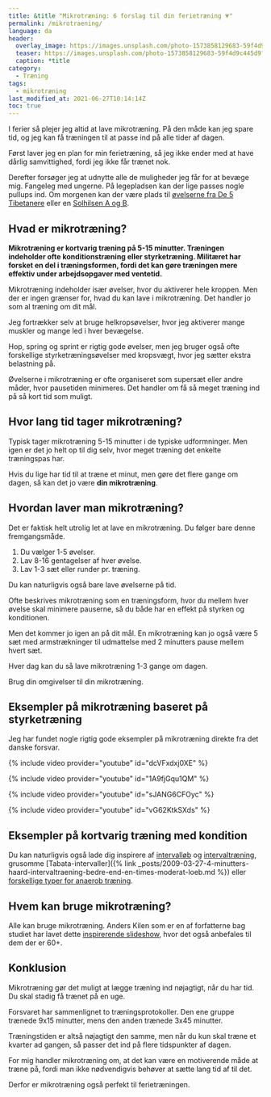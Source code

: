 ```yaml
---
title: &title "Mikrotræning: 6 forslag til din ferietræning 💗"
permalink: /mikrotraening/
language: da
header:
  overlay_image: https://images.unsplash.com/photo-1573858129683-59f4d9c445d9?ixid=MnwxMjA3fDB8MHxwaG90by1wYWdlfHx8fGVufDB8fHx8&ixlib=rb-1.2.1&auto=format&fit=crop&h=630&w=1200&q=10
  teaser: https://images.unsplash.com/photo-1573858129683-59f4d9c445d9?ixid=MnwxMjA3fDB8MHxwaG90by1wYWdlfHx8fGVufDB8fHx8&ixlib=rb-1.2.1&auto=format&fit=crop&h=300&w=400&q=10
  caption: *title
category:
  - Træning
tags:
  - mikrotræning
last_modified_at: 2021-06-27T10:14:14Z
toc: true
---
```


I ferier så plejer jeg altid at lave mikrotræning. På den måde kan jeg spare tid, og jeg kan få træningen til at passe ind på alle tider af dagen.

Først laver jeg en plan for min ferietræning, så jeg ikke ender med at have dårlig samvittighed, fordi jeg ikke får trænet nok.

Derefter forsøger jeg at udnytte alle de muligheder jeg får for at bevæge mig. Fangeleg med ungerne. På legepladsen kan der lige passes nogle pullups ind. Om morgenen kan der være plads til [øvelserne fra De 5 Tibetanere](/artikel/de-fem-tibetanere/) eller en [Solhilsen A og B](/artikel/solhilsen-a-b-surya-namaskar/).

## Hvad er mikrotræning?

**Mikrotræning er kortvarig træning på 5-15 minutter. Træningen indeholder ofte konditionstræning eller styrketræning. Militæret har forsket en del i træningsformen, fordi det kan gøre træningen mere effektiv under arbejdsopgaver med ventetid.**

Mikrotræning indeholder især øvelser, hvor du aktiverer hele kroppen. Men der er ingen grænser for, hvad du kan lave i mikrotræning. Det handler jo som al træning om dit mål.

Jeg fortrækker selv at bruge helkropsøvelser, hvor jeg aktiverer mange muskler og mange led i hver bevægelse.

Hop, spring og sprint er rigtig gode øvelser, men jeg bruger også ofte forskellige styrketræningsøvelser med kropsvægt, hvor jeg sætter ekstra belastning på.

Øvelserne i mikrotræning er ofte organiseret som supersæt eller andre måder, hvor pausetiden minimeres. Det handler om få så meget træning ind på så kort tid som muligt.

## Hvor lang tid tager mikrotræning?

Typisk tager mikrotræning 5-15 minutter i de typiske udformninger. Men igen er det jo helt op til dig selv, hvor meget træning det enkelte træningspas har.

Hvis du lige har tid til at træne et minut, men gøre det flere gange om dagen, så kan det jo være **din mikrotræning**.

## Hvordan laver man mikrotræning?

Det er faktisk helt utrolig let at lave en mikrotræning. Du følger bare denne fremgangsmåde.

1. Du vælger 1-5 øvelser.
2. Lav 8-16 gentagelser af hver øvelse.
3. Lav 1-3 sæt eller runder pr. træning.

Du kan naturligvis også bare lave øvelserne på tid. 

Ofte beskrives mikrotræning som en træningsform, hvor du mellem hver øvelse skal minimere pauserne, så du både har en effekt på styrken og konditionen.

Men det kommer jo igen an på dit mål. En mikrotræning kan jo også være 5 sæt med armstrækninger til udmattelse med 2 minutters pause mellem hvert sæt.

Hver dag kan du så lave mikrotræning 1-3 gange om dagen.

Brug din omgivelser til din mikrotræning.

## Eksempler på mikrotræning baseret på styrketræning

Jeg har fundet nogle rigtig gode eksempler på mikrotræning direkte fra det danske forsvar.

{% include video provider="youtube" id="dcVFxdxj0XE" %}

{% include video provider="youtube" id="1A9fjGqu1QM" %}

{% include video provider="youtube" id="sJANG6CFOyc" %}

{% include video provider="youtube" id="vG62KtkSXds" %}

## Eksempler på kortvarig træning med kondition

Du kan naturligvis også lade dig inspirere af [intervalløb](/intervallob-intervaltraening/) og [intervaltræning](/intervaltraening/), grusomme [Tabata-intervaller]({% link _posts/2009-03-27-4-minutters-haard-intervaltraening-bedre-end-en-times-moderat-loeb.md %}) eller [forskellige typer for anaerob træning](/anaerob-traening/).

## Hvem kan bruge mikrotræning?

Alle kan bruge mikrotræning. Anders Kilen som er en af forfatterne bag studiet har lavet dette [inspirerende slideshow](https://docplayer.dk/30944292-Alle-er-atleter-mikrotraening-for-60.html), hvor det også anbefales til dem der er 60+.

## Konklusion

Mikrotræning gør det muligt at lægge træning ind nøjagtigt, når du har tid. Du skal stadig få trænet på en uge.

Forsvaret har sammenlignet to træningsprotokoller. Den ene gruppe trænede 9x15 minutter, mens den anden trænede 3x45 minutter.

Træningstiden er altså nøjagtigt den samme, men når du kun skal træne et kvarter ad gangen, så passer det ind på flere tidspunkter af dagen.

For mig handler mikrotræning om, at det kan være en motiverende måde at træne på, fordi man ikke nødvendigvis behøver at sætte lang tid af til det.

Derfor er mikrotræning også perfekt til ferietræningen.
